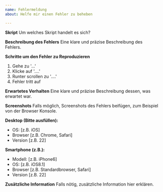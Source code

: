 ```yaml
---
name: Fehlermeldung
about: Helfe mir einen Fehler zu beheben

---
```

**Skript**
Um welches Skript handelt es sich?

**Beschreibung des Fehlers**
Eine klare und präzise Beschreibung des Fehlers.

**Schritte um den Fehler zu Reproduzieren**
1. Gehe zu '...'
2. Klicke auf '....'
3. Runter scrollen zu '....'
4. Fehler tritt auf

**Erwartetes Verhalten**
Eine klare und präzise Beschreibung dessen, was erwartet war.

**Screenshots**
Falls möglich, Screenshots des Fehlers beifügen, zum Beispiel von der Browser Konsole. 

**Desktop (Bitte ausfüllen):**
 - OS: [z.B. iOS]
 - Browser [z.B. Chrome, Safari]
 - Version [z.B. 22]

**Smartphone (z.B.):**
 - Modell: [z.B. iPhone6]
 - OS: [z.B. iOS8.1]
 - Browser [z.B. Standardbrowser, Safari]
 - Version [z.B. 22]

**Zusätzliche Information**
Falls nötig, zusätzliche Information hier erklären.
